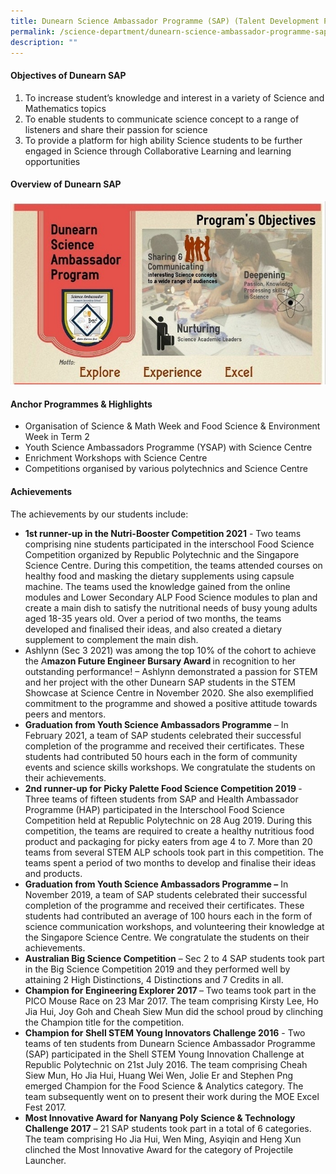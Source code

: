 ```yaml
---
title: Dunearn Science Ambassador Programme (SAP) (Talent Development Programme)
permalink: /science-department/dunearn-science-ambassador-programme-sap-talent-development-programme
description: ""
---
```

<h4>Objectives of Dunearn SAP</h4>
<ol>
<li>To increase student&rsquo;s knowledge and interest in a variety of Science and Mathematics topics&nbsp;</li>
<li>To enable students to communicate science concept to a range of listeners and share their passion for science&nbsp;</li>
<li>To provide a platform for high ability Science students to be further engaged in Science through Collaborative Learning and learning opportunities</li>
</ol>
<h4>Overview of Dunearn SAP</h4>
<img src="/images/dsap1.jpg">
<h4>Anchor Programmes &amp; Highlights</h4>
<ul>
<li>Organisation of Science &amp; Math Week and Food Science &amp; Environment Week in Term 2</li>
<li>Youth Science Ambassadors Programme (YSAP) with Science Centre</li>
<li>Enrichment Workshops with Science Centre</li>
<li>Competitions organised by various polytechnics and Science Centre</li>
</ul>
<h4>Achievements</h4>
<p>The achievements by our students include:</p>
<ul>
<li><strong>1st runner-up in the Nutri-Booster Competition 2021</strong>&nbsp;- Two teams comprising nine students participated in the interschool Food Science Competition organized by Republic Polytechnic and the Singapore Science Centre. During this competition, the teams attended courses on healthy food and masking the dietary supplements using capsule machine. The teams used the knowledge gained from the online modules and Lower Secondary ALP Food Science modules to plan and create a main dish to satisfy the nutritional needs of busy young adults aged 18-35 years old. Over a period of two months, the teams developed and finalised their ideas, and also created a dietary supplement to complement the main dish.</li>
<li>Ashlynn (Sec 3 2021) was among the top 10% of the cohort to achieve the A<strong>mazon Future Engineer Bursary Award&nbsp;</strong>in recognition to her outstanding performance! &ndash; Ashlynn demonstrated a passion for STEM and her project with the other Dunearn SAP students in the STEM Showcase at Science Centre in November 2020. She also exemplified commitment to the programme and showed a positive attitude towards peers and mentors.</li>
<li><strong>Graduation from Youth Science Ambassadors Programme</strong>&nbsp;&ndash; In February 2021, a team of SAP students celebrated their successful completion of the programme and received their certificates. These students had contributed 50 hours each in the form of community events and science skills workshops. We&nbsp;congratulate the students on their achievements.</li>
<li><strong>2nd runner-up for Picky Palette Food Science Competition 2019&nbsp;</strong>- Three teams of fifteen students from SAP and Health Ambassador Programme (HAP) participated in the Interschool Food Science Competition held at Republic Polytechnic on 28 Aug 2019. During this competition, the teams are required to create a healthy nutritious food product and packaging for picky eaters from age 4 to 7. More than 20 teams from several STEM ALP schools took part in this competition. The teams spent a period of two months to develop and finalise their ideas and products.</li>
<li><strong>Graduation from Youth Science Ambassadors Programme &ndash;</strong>&nbsp;In November 2019, a team of SAP students celebrated their successful completion of the programme and received their certificates. These students had contributed an average of 100 hours each in the form of science communication workshops, and volunteering their knowledge at the Singapore Science Centre. We congratulate the students on their achievements.</li>
<li><strong>Australian Big Science Competition</strong>&nbsp;&ndash; Sec 2 to 4 SAP students took part in the Big Science Competition 2019 and they performed well by attaining 2 High Distinctions, 4 Distinctions and 7 Credits in all.</li>
<li><strong>Champion for Engineering Explorer 2017&nbsp;</strong>&ndash; Two teams took part in the PICO Mouse Race on 23 Mar 2017. The team comprising Kirsty Lee, Ho Jia Hui, Joy Goh and Cheah Siew Mun did the school proud by clinching the Champion title for the competition.</li>
<li><strong>Champion for Shell STEM Young Innovators Challenge 2016</strong>&nbsp;- Two teams of ten students from Dunearn Science Ambassador Programme (SAP) participated in the Shell STEM Young Innovation Challenge at Republic Polytechnic on 21st July 2016. The team comprising Cheah Siew Mun, Ho Jia Hui, Huang Wei Wen, Jolie Er and Stephen Png emerged Champion for the Food Science &amp; Analytics category. The team subsequently went on to present their work during the MOE Excel Fest 2017.&nbsp;</li>
<li><strong>Most Innovative Award for Nanyang Poly Science &amp; Technology Challenge 2017</strong>&nbsp;&ndash; 21 SAP students took part in a total of 6 categories. The team comprising Ho Jia Hui, Wen Ming, Asyiqin and Heng Xun clinched the Most Innovative Award for the category of Projectile Launcher.</li>
</ul>